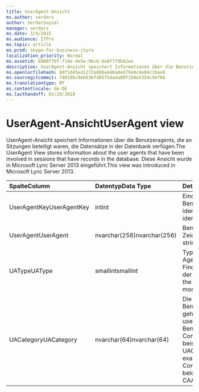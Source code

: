 ```yaml
---
title: UserAgent-Ansicht
ms.author: serdars
author: SerdarSoysal
manager: serdars
ms.date: 3/9/2015
ms.audience: ITPro
ms.topic: article
ms.prod: skype-for-business-itpro
localization_priority: Normal
ms.assetid: b986f76f-f16e-4e5e-96cb-6e8f7f9b42ee
description: UserAgent-Ansicht speichert Informationen über die Benutzeragents, die an Sitzungen beteiligt waren, die Datensätze in der Datenbank verfügen. Diese Ansicht wurde in Microsoft Lync Server 2013 eingeführt.
ms.openlocfilehash: 8df1d45ed1272a886a440aded79a9c4e04c1bae8
ms.sourcegitcommit: 7d819bc9eb63bfd85f5dada09f1b8e5354c56f6b
ms.translationtype: MT
ms.contentlocale: de-DE
ms.lasthandoff: 03/28/2018
---
```

# <a name="useragent-view"></a><span data-ttu-id="9974e-104">UserAgent-Ansicht</span><span class="sxs-lookup"><span data-stu-id="9974e-104">UserAgent view</span></span>
 
<span data-ttu-id="9974e-105">UserAgent-Ansicht speichert Informationen über die Benutzeragents, die an Sitzungen beteiligt waren, die Datensätze in der Datenbank verfügen.</span><span class="sxs-lookup"><span data-stu-id="9974e-105">The UserAgent View stores information about the user agents that have been involved in sessions that have records in the database.</span></span> <span data-ttu-id="9974e-106">Diese Ansicht wurde in Microsoft Lync Server 2013 eingeführt.</span><span class="sxs-lookup"><span data-stu-id="9974e-106">This view was introduced in Microsoft Lync Server 2013.</span></span>
  
|<span data-ttu-id="9974e-107">**Spalte**</span><span class="sxs-lookup"><span data-stu-id="9974e-107">**Column**</span></span>|<span data-ttu-id="9974e-108">**Datentyp**</span><span class="sxs-lookup"><span data-stu-id="9974e-108">**Data Type**</span></span>|<span data-ttu-id="9974e-109">**Details**</span><span class="sxs-lookup"><span data-stu-id="9974e-109">**Details**</span></span>|
|:-----|:-----|:-----|
|<span data-ttu-id="9974e-110">UserAgentKey</span><span class="sxs-lookup"><span data-stu-id="9974e-110">UserAgentKey</span></span>  <br/> |<span data-ttu-id="9974e-111">int</span><span class="sxs-lookup"><span data-stu-id="9974e-111">int</span></span>  <br/> |<span data-ttu-id="9974e-112">Eindeutige Zahl, die diesen Benutzer-Agent identifiziert.</span><span class="sxs-lookup"><span data-stu-id="9974e-112">Unique number identifying this user agent.</span></span>  <br/> |
|<span data-ttu-id="9974e-113">UserAgent</span><span class="sxs-lookup"><span data-stu-id="9974e-113">UserAgent</span></span>  <br/> |<span data-ttu-id="9974e-114">nvarchar(256)</span><span class="sxs-lookup"><span data-stu-id="9974e-114">nvarchar(256)</span></span>  <br/> |<span data-ttu-id="9974e-115">Benutzeragenten-Zeichenfolge.</span><span class="sxs-lookup"><span data-stu-id="9974e-115">User agent string.</span></span>  <br/> |
|<span data-ttu-id="9974e-116">UAType</span><span class="sxs-lookup"><span data-stu-id="9974e-116">UAType</span></span>  <br/> |<span data-ttu-id="9974e-117">smallint</span><span class="sxs-lookup"><span data-stu-id="9974e-117">smallint</span></span>  <br/> |<span data-ttu-id="9974e-118">Typ des Benutzer-Agent.</span><span class="sxs-lookup"><span data-stu-id="9974e-118">Type of user agent.</span></span> <span data-ttu-id="9974e-119">Finden Sie weitere Details der [UserAgent-Tabelle](useragent.md) .</span><span class="sxs-lookup"><span data-stu-id="9974e-119">See the [UserAgent table](useragent.md) for more details.</span></span> <br/> |
|<span data-ttu-id="9974e-120">UACategory</span><span class="sxs-lookup"><span data-stu-id="9974e-120">UACategory</span></span>  <br/> |<span data-ttu-id="9974e-121">nvarchar(64)</span><span class="sxs-lookup"><span data-stu-id="9974e-121">nvarchar(64)</span></span>  <br/> |<span data-ttu-id="9974e-122">Die Kategorie, der Benutzer-Agent gehört.</span><span class="sxs-lookup"><span data-stu-id="9974e-122">Category that the user agent belongs to.</span></span> <span data-ttu-id="9974e-123">Der Benutzer-Agent Conferencing_Attendant_1.0 beispielsweise die UACategory CAA gehört.</span><span class="sxs-lookup"><span data-stu-id="9974e-123">For example, the user agent Conferencing_Attendant_1.0 belongs to the UACategory CAA.</span></span>  <br/> |
   

